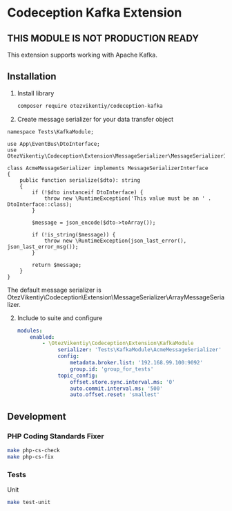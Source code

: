 # Codeception Kafka Extension

## THIS MODULE IS NOT PRODUCTION READY

This extension supports working with Apache Kafka.

## Installation

1. Install library
    ```bash
    composer require otezvikentiy/codeception-kafka
    ```
   
2. Create message serializer for your data transfer object

```
namespace Tests\KafkaModule;

use App\EventBus\DtoInterface;
use OtezVikentiy\Codeception\Extension\MessageSerializer\MessageSerializerInterface;

class AcmeMessageSerializer implements MessageSerializerInterface
{
    public function serialize($dto): string
    {
        if (!$dto instanceif DtoInterface) {
            throw new \RuntimeException('This value must be an ' . DtoInterface::class);
        }

        $message = json_encode($dto->toArray());

        if (!is_string($message)) {
            throw new \RuntimeException(json_last_error(), json_last_error_msg());
        }

        return $message;
    }
}
```

The default message serializer is OtezVikentiy\Codeception\Extension\MessageSerializer\ArrayMessageSerializer.

2. Include to suite and configure
    ```yaml
    modules:
        enabled:
            - \OtezVikentiy\Codeception\Extension\KafkaModule
                 serializer: 'Tests\KafkaModule\AcmeMessageSerializer'
                 config:
                     metadata.broker.list: '192.168.99.100:9092'
                     group.id: 'group_for_tests'
                 topic_config:
                     offset.store.sync.interval.ms: '0'
                     auto.commit.interval.ms: '500'
                     auto.offset.reset: 'smallest'   
    ```

## Development

### PHP Coding Standards Fixer

```bash
make php-cs-check
make php-cs-fix
```

### Tests

Unit

```bash
make test-unit
```
